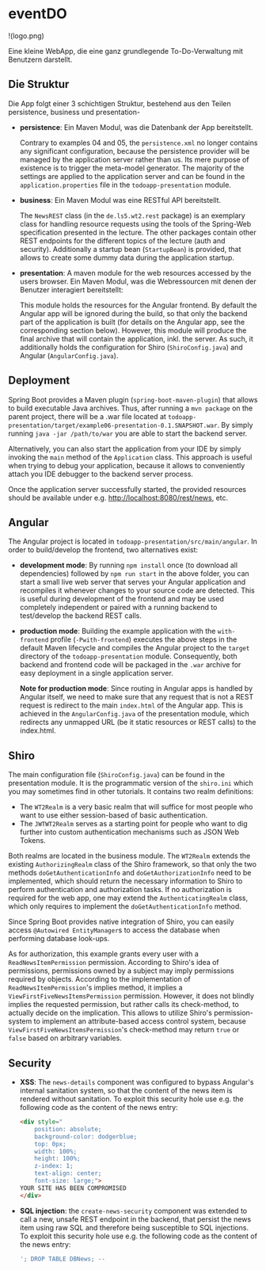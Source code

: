 # eventDO

!(logo.png)

Eine kleine WebApp, die eine ganz grundlegende To-Do-Verwaltung mit Benutzern darstellt.


## Die Struktur

Die App folgt einer 3 schichtigen Struktur, bestehend aus den Teilen persistence, business und presentation-

* **persistence**: Ein Maven Modul, was die Datenbank der App bereitstellt.

  Contrary to examples 04 and 05, the `persistence.xml` no longer contains any significant configuration, because the persistence provider will be managed by the application server rather than us.
  Its mere purpose of existence is to trigger the meta-model generator.
  The majority of the settings are applied to the application server and can be found in the `application.properties` file in the `todoapp-presentation` module.


* **business**: Ein Maven Modul was eine RESTful API bereitstellt.

  The `NewsREST` class (in the `de.ls5.wt2.rest` package) is an exemplary class for handling resource requests using the tools of the Spring-Web specification presented in the lecture.
  The other packages contain other REST endpoints for the different topics of the lecture (auth and security).
  Additionally a startup bean (`StartupBean`) is provided, that allows to create some dummy data during the application startup.


* **presentation**: A maven module for the web resources accessed by the users browser. Ein Maven Modul, was die Webressourcen mit denen der Benutzer interagiert bereitstellt:

  This module holds the resources for the Angular frontend.
  By default the Angular app will be ignored during the build, so that only the backend part of the application is built (for details on the Angular app, see the corresponding section below).
  However, this module will produce the final archive that will contain the application, inkl. the server.
  As such, it additionally holds the configuration for Shiro (`ShiroConfig.java`) and Angular (`AngularConfig.java`).


## Deployment


Spring Boot provides a Maven plugin (`spring-boot-maven-plugin`) that allows to build executable Java archives.
Thus, after running a `mvn package` on the parent project, there will be a .war file located at `todoapp-presentation/target/example06-presentation-0.1.SNAPSHOT.war`.
By simply running `java -jar /path/to/war` you are able to start the backend server.

Alternatively, you can also start the application from your IDE by simply invoking the `main` method of the `Application` class. This approach is useful when trying to debug your application, because it allows to conveniently attach you IDE debugger to the backend server process.


Once the application server successfully started, the provided resources should be available under e.g. [http://localhost:8080/rest/news](http://localhost:8080/rest/news), etc.


## Angular


The Angular project is located in `todoapp-presentation/src/main/angular`.
In order to build/develop the frontend, two alternatives exist:

* **development mode**:
  By running `npm install` once (to download all dependencies) followed by `npm run start` in the above folder, you can start a small live web server that serves your Angular application and recompiles it whenever changes to your source code are detected.
  This is useful during development of the frontend and may be used completely independent or paired with a running backend to test/develop the backend REST calls.

* **production mode**:
  Building the example application with the `with-frontend` profile (`-Pwith-frontend`) executes the above steps in the default Maven lifecycle and compiles the Angular project to the `target` directory of the `todoapp-presentation` module.
  Consequently, both backend and frontend code will be packaged in the `.war` archive for easy deployment in a single application server.

  **Note for production mode**: Since routing in Angular apps is handled by Angular itself, we need to make sure that any request that is not a REST request is redirect to the main `index.html` of the Angular app.
  This is achieved in the `AngularConfig.java` of the presentation module, which redirects any unmapped URL (be it static resources or REST calls) to the index.html.


## Shiro


The main configuration file (`ShiroConfig.java`) can be found in the presentation module. It is the programmatic version of the `shiro.ini` which you may sometimes find in other tutorials.
It contains two realm definitions:

* The `WT2Realm` is a very basic realm that will suffice for most people who want to use either session-based of basic authentication.
* The `JWTWT2Realm` serves as a starting point for people who want to dig further into custom authentication mechanisms such as JSON Web Tokens.

Both realms are located in the business module.
The `WT2Realm` extends the existing `AuthorizingRealm` class of the Shiro framework, so that only the two methods `doGetAuthenticationInfo` and `doGetAuthorizationInfo` need to be implemented, which should return the necessary information to Shiro to perform authentication and authorization tasks.
If no authorization is required for the web app, one may extend the `AuthenticatingRealm` class, which only requires to implement the `doGetAuthenticationInfo` method.

Since Spring Boot provides native integration of Shiro, you can easily access `@Autowired EntityManager`s to access the database when performing database look-ups.

As for authorization, this example grants every user with a `ReadNewsItemPermission` permission.
According to Shiro's idea of permissions, permissions owned by a subject may imply permissions required by objects.
According to the implementation of `ReadNewsItemPermission`'s implies method, it implies a `ViewFirstFiveNewsItemsPermission` permission.
However, it does not blindly implies the requested permission, but rather calls its check-method, to actually decide on the implication.
This allows to utilize Shiro's permission-system to implement an attribute-based access control system, because `ViewFirstFiveNewsItemsPermission`'s check-method may return `true` or `false` based on arbitrary variables.


## Security

* **XSS**: The `news-details` component was configured to bypass Angular's internal sanitation system, so that the content of the news item is rendered without sanitation.
  To exploit this security hole use e.g. the following code as the content of the news entry:
  ```html
  <div style="
      position: absolute;
      background-color: dodgerblue;
      top: 0px;
      width: 100%;
      height: 100%;
      z-index: 1;
      text-align: center;
      font-size: large;">
  YOUR SITE HAS BEEN COMPROMISED
  </div>
  ```

* **SQL injection**: the `create-news-security` component was extended to call a new, unsafe REST endpoint in the backend, that persist the news item using raw SQL and therefore being susceptible to SQL injections.
  To exploit this security hole use e.g. the following code as the content of the news entry:
  ```sql
  '; DROP TABLE DBNews; --
  ```
